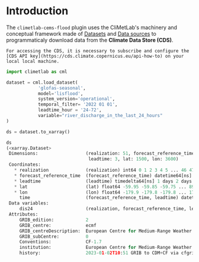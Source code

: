 
# Introduction

The `climetlab-cems-flood` plugin uses the CliMetLab's machinery and conceptual framework made of [Datasets](https://climetlab.readthedocs.io/en/latest/guide/datasets.html) and [Data sources](https://climetlab.readthedocs.io/en/latest/guide/sources.html) to programmaticaly download data from the **Climate Data Store (CDS)**.

```{warning}
For accessing the CDS, it is necessary to subscribe and configure the [CDS API key](https://cds.climate.copernicus.eu/api-how-to) on your local local machine.
```


```python
import climetlab as cml

dataset = cml.load_dataset(
            'glofas-seasonal',
            model='lisflood',
            system_version='operational',
            temporal_filter= '2022 01 01',
            leadtime_hour = '24-72',
            variable="river_discharge_in_the_last_24_hours"
)

ds = dataset.to_xarray()

ds
(<xarray.Dataset>
 Dimensions:                  (realization: 51, forecast_reference_time: 1,
                               leadtime: 3, lat: 1500, lon: 3600)
 Coordinates:
   * realization              (realization) int64 0 1 2 3 4 5 ... 46 47 48 49 50
   * forecast_reference_time  (forecast_reference_time) datetime64[ns] 2022-01-01
   * leadtime                 (leadtime) timedelta64[ns] 1 days 2 days 3 days
   * lat                      (lat) float64 -59.95 -59.85 -59.75 ... 89.85 89.95
   * lon                      (lon) float64 -179.9 -179.8 -179.8 ... 179.8 540.0
     time                     (forecast_reference_time, leadtime) datetime64[ns] ...
 Data variables:
     dis24                    (realization, forecast_reference_time, leadtime, lat, lon) float32 ...
 Attributes:
     GRIB_edition:            2
     GRIB_centre:             ecmf
     GRIB_centreDescription:  European Centre for Medium-Range Weather Forecasts
     GRIB_subCentre:          0
     Conventions:             CF-1.7
     institution:             European Centre for Medium-Range Weather Forecasts
     history:                 2023-01-02T10:51 GRIB to CDM+CF via cfgrib-0.9.1...,)
```
